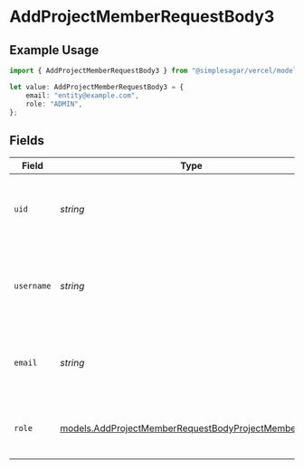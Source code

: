 # AddProjectMemberRequestBody3

## Example Usage

```typescript
import { AddProjectMemberRequestBody3 } from "@simplesagar/vercel/models/addprojectmemberop.js";

let value: AddProjectMemberRequestBody3 = {
    email: "entity@example.com",
    role: "ADMIN",
};
```

## Fields

| Field                                                                                                              | Type                                                                                                               | Required                                                                                                           | Description                                                                                                        | Example                                                                                                            |
| ------------------------------------------------------------------------------------------------------------------ | ------------------------------------------------------------------------------------------------------------------ | ------------------------------------------------------------------------------------------------------------------ | ------------------------------------------------------------------------------------------------------------------ | ------------------------------------------------------------------------------------------------------------------ |
| `uid`                                                                                                              | *string*                                                                                                           | :heavy_minus_sign:                                                                                                 | The ID of the team member that should be added to this project.                                                    | ndlgr43fadlPyCtREAqxxdyFK                                                                                          |
| `username`                                                                                                         | *string*                                                                                                           | :heavy_minus_sign:                                                                                                 | The username of the team member that should be added to this project.                                              | example                                                                                                            |
| `email`                                                                                                            | *string*                                                                                                           | :heavy_check_mark:                                                                                                 | The email of the team member that should be added to this project.                                                 | entity@example.com                                                                                                 |
| `role`                                                                                                             | [models.AddProjectMemberRequestBodyProjectMembersRole](../models/addprojectmemberrequestbodyprojectmembersrole.md) | :heavy_check_mark:                                                                                                 | The project role of the member that will be added.                                                                 | ADMIN                                                                                                              |